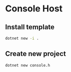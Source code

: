 # Console Host

## Install template

```bash
dotnet new -i .
```

## Create new project

```bash
dotnet new console.h
```
